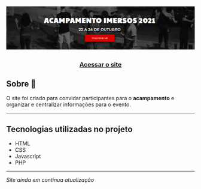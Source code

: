 <h1 align="center">
    <img  src="img/banner_acampimersos.PNG"/>
</h1>


<h3 align="center">
    <a href="https://acampimersos.com.br">Acessar o site</a>
</h3>

## Sobre 📝
O site foi criado para convidar participantes para o **acampamento** e organizar e centralizar informações para o evento.

---

## Tecnologias utilizadas no projeto
- HTML
- CSS
- Javascript
- PHP

---

*Site ainda em contínua atualização*



